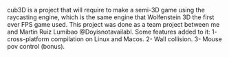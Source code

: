 cub3D is a project that will require to make a semi-3D game using the raycasting engine, which is the same engine that Wolfenstein 3D the first ever FPS game used.
This project was done as a team project between me and Martin Ruiz Lumibao @Doyisnotavailabl.
Some features added to it:
1- cross-platform compilation on Linux and Macos.
2- Wall collision.
3- Mouse pov control (bonus).
